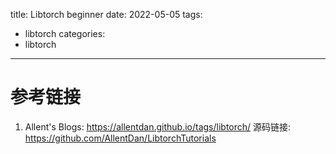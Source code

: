 title: Libtorch beginner
date: 2022-05-05
tags:
 - libtorch
categories:
 - libtorch 
---


# 参考链接
1. Allent's Blogs: https://allentdan.github.io/tags/libtorch/
源码链接: https://github.com/AllentDan/LibtorchTutorials